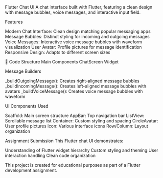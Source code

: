 Flutter Chat UI
A chat interface built with Flutter, featuring a clean design with message bubbles, voice messages, and interactive input field.

 Features

Modern Chat Interface: Clean design matching popular messaging apps
Message Bubbles: Distinct styling for incoming and outgoing messages
Voice Messages: Interactive voice message bubbles with waveform visualization
User Avatar: Profile pictures for message identification
Responsive Design: Adapts to different screen sizes

🔧 Code Structure
Main Components
ChatScreen Widget


Message Builders

_buildOutgoingMessage(): Creates right-aligned message bubbles
_buildIncomingMessage(): Creates left-aligned message bubbles with avatars
_buildVoiceMessage(): Creates voice message bubbles with waveform


 UI Components Used

Scaffold: Main screen structure
AppBar: Top navigation bar
ListView: Scrollable message list
Container: Custom styling and spacing
CircleAvatar: User profile pictures
Icon: Various interface icons
Row/Column: Layout organization

Assignment Submission
This Flutter chat UI demonstrates:

Understanding of Flutter widget hierarchy
Custom styling and theming
User interaction handling
Clean code organization


This project is created for educational purposes as part of a Flutter development assignment.


